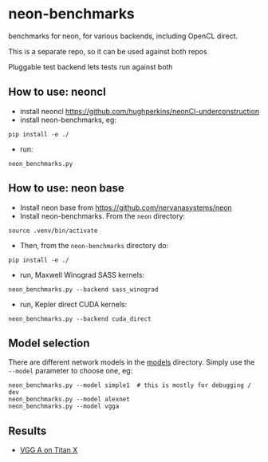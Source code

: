 # neon-benchmarks
benchmarks for neon, for various backends, including OpenCL direct.

This is a separate repo, so it can be used against both repos

Pluggable test backend lets tests run against both

## How to use: neoncl

* install neoncl https://github.com/hughperkins/neonCl-underconstruction
* install neon-benchmarks, eg:
```
pip install -e ./
```
* run:
```
neon_benchmarks.py
```

## How to use: neon base

* Install neon base from https://github.com/nervanasystems/neon
* Install neon-benchmarks.  From the `neon` directory:
```
source .venv/bin/activate
```
* Then, from the `neon-benchmarks` directory do:
```
pip install -e ./
```
* run, Maxwell Winograd SASS kernels:
```
neon_benchmarks.py --backend sass_winograd
```
* run, Kepler direct CUDA kernels:
```
neon_benchmarks.py --backend cuda_direct
```
## Model selection

There are different network models in the [models](models) directory.  Simply use the `--model` parameter to choose one, eg:
```
neon_benchmarks.py --model simple1  # this is mostly for debugging / dev
neon_benchmarks.py --model alexnet
neon_benchmarks.py --model vgga
```

## Results

* [VGG A on Titan X](results/vgga_summary.md)

